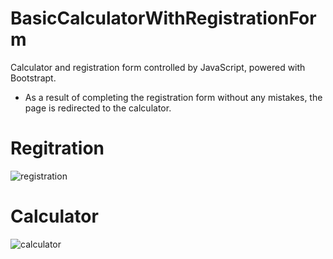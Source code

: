 # BasicCalculatorWithRegistrationForm
Calculator and registration form controlled by JavaScript, powered with Bootstrapt.
* As a result of completing the registration form without any mistakes, the page is redirected to the calculator.

# Regitration

![registration](https://user-images.githubusercontent.com/69761460/143402867-f88f9689-c011-46a1-b3c5-13ab051c3d95.PNG)


# Calculator 

![calculator](https://user-images.githubusercontent.com/69761460/143402641-35dc9f1f-bc42-4d85-afbb-a5bfa592434f.PNG)



